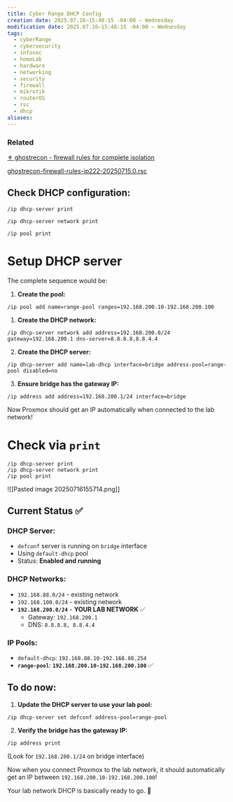 ```yaml
---
title: Cyber Range DHCP Config
creation date: 2025.07.16—15:48:15 -04:00 — Wednesday
modification date: 2025.07.16—15:48:15 -04:00 — Wednesday
tags:
  - cyberRange
  - cybersecurity
  - infosec
  - homeLab
  - hardware
  - networking
  - security
  - firewall
  - mikrotik
  - routerOS
  - rsc
  - dhcp
aliases:
---
```


### Related

[⚜️ ghostrecon - firewall rules for complete isolation](⚜️%20ghostrecon%20-%20firewall%20rules%20for%20complete%20isolation.md)

[ghostrecon-firewall-rules-ip222-20250715.0.rsc](ghostrecon-firewall-rules-ip222-20250715.0.rsc.md)




## Check DHCP configuration:

```
/ip dhcp-server print
```

```
/ip dhcp-server network print
```

```
/ip pool print
```



# Setup DHCP server

The complete sequence would be:

1. **Create the pool:**

```
/ip pool add name=range-pool ranges=192.168.200.10-192.168.200.100
```

1. **Create the DHCP network:**

```
/ip dhcp-server network add address=192.168.200.0/24 gateway=192.168.200.1 dns-server=8.8.8.8,8.8.4.4
```

2. **Create the DHCP server:**

```
/ip dhcp-server add name=lab-dhcp interface=bridge address-pool=range-pool disabled=no
```

3. **Ensure bridge has the gateway IP:**

```
/ip address add address=192.168.200.1/24 interface=bridge
```


Now Proxmox should get an IP automatically when connected to the lab network!






# Check via `print`


```
/ip dhcp-server print
/ip dhcp-server network print
/ip pool print
```




![[Pasted image 20250716155714.png]]




## Current Status ✅

### DHCP Server:

- `defconf` server is running on `bridge` interface
- Using `default-dhcp` pool
- Status: **Enabled and running**

### DHCP Networks:

- `192.168.88.0/24` - existing network
- `192.168.100.0/24` - existing network
- **`192.168.200.0/24`** - **YOUR LAB NETWORK** ✅
    - Gateway: `192.168.200.1`
    - DNS: `8.8.8.8, 8.8.4.4`

### IP Pools:

- `default-dhcp`: `192.168.88.10-192.168.88.254`
- **`range-pool`**: **`192.168.200.10-192.168.200.100`** ✅

## To do now:

1. **Update the DHCP server to use your lab pool:**

```
/ip dhcp-server set defconf address-pool=range-pool
```

2. **Verify the bridge has the gateway IP:**   

```
/ip address print
```    

(Look for `192.168.200.1/24` on bridge interface)

Now when you connect Proxmox to the lab network, it should automatically get an IP between `192.168.200.10-192.168.200.100`!

Your lab network DHCP is basically ready to go. 🎯